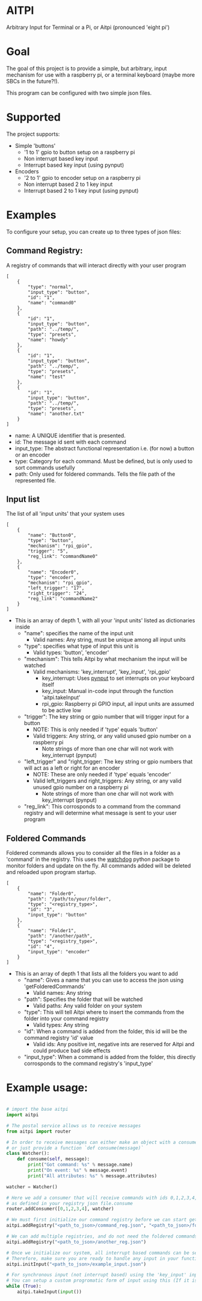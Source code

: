 # AITPI
Arbitrary Input for Terminal or a Pi, or Aitpi (pronounced 'eight pi')

# Goal
The goal of this project is to provide a simple, but arbitrary, input
mechanism for use with a raspberry pi, or a terminal keyboard (maybe more SBCs in the future?!).

This program can be configured with two simple json files.

# Supported
The project supports:
- Simple 'buttons'
    - '1 to 1' gpio to button setup on a raspberry pi
    - Non interrupt based key input
    - Interrupt based key input (using pynput)
- Encoders
    - '2 to 1' gpio to encoder setup on a raspberry pi
    - Non interrupt based 2 to 1 key input
    - Interrupt based 2 to 1 key input (using pynput)

# Examples
To configure your setup, you can create up to three types of json files:

## Command Registry:
A registry of commands that will interact directly with your user program
```
[
    {
        "type": "normal",
        "input_type": "button",
        "id": "1",
        "name": "command0"
    },
    {
        "id": "1",
        "input_type": "button",
        "path": "../temp/",
        "type": "presets",
        "name": "howdy"
    },
    {
        "id": "1",
        "input_type": "button",
        "path": "../temp/",
        "type": "presets",
        "name": "test"
    },
    {
        "id": "1",
        "input_type": "button",
        "path": "../temp/",
        "type": "presets",
        "name": "another.txt"
    }
]
```
- name: A UNIQUE identifier that is presented.
- id: The message id sent with each command
- input_type: The abstract functional representation i.e. (for now) a button or an encoder
- type: Category for each command. Must be defined, but is only used to sort commands usefully
- path: Only used for foldered commands. Tells the file path of the represented file.

## Input list
The list of all 'input units' that your system uses
```
[
    {
        "name": "Button0",
        "type": "button",
        "mechanism": "rpi_gpio",
        "trigger": "5",
        "reg_link": "commandName0"
    },
    {
        "name": "Encoder0",
        "type": "encoder",
        "mechanism": "rpi_gpio",
        "left_trigger": "17",
        "right_trigger": "24",
        "reg_link": "commandName2"
    }
]
```
- This is an array of depth 1, with all your 'input units' listed as dictionaries inside
    - "name": specifies the name of the input unit
        - Valid names: Any string, must be unique among all input units
    - "type": specifies what type of input this unit is
        - Valid types: 'button', 'encoder'
    - "mechanism": This tells Aitpi by what mechanism the input will be watched
        - Valid mechanisms: 'key_interrupt', 'key_input', 'rpi_gpio'
            - key_interrupt: Uses [pynput](https://pypi.org/project/pynput/) to set interrupts on your keyboard itself
            - key_input: Manual in-code input through the function 'aitpi.takeInput'
            - rpi_gpio: Raspberry pi GPIO input, all input units are assumed to be active low
    - "trigger": The key string or gpio number that will trigger input for a button
        - NOTE: This is only needed if 'type' equals 'button'
        - Valid triggers: Any string, or any valid unused gpio number on a raspberry pi
            - Note strings of more than one char will not work with key_interrupt (pynput)
    - "left_trigger" and "right_trigger: The key string or gpio numbers that will act as a left or right for an encoder
        - NOTE: These are only needed if 'type' equals 'encoder'
        - Valid left_triggers and right_triggers: Any string, or any valid unused gpio number on a raspberry pi
            - Note strings of more than one char will not work with key_interrupt (pynput)
    - "reg_link": This corrosponds to a command from the command registry and will determine what message is sent to your user program

## Foldered Commands
Foldered commands allows you to consider all the files in a folder as a 'command' in the registry.
This uses the [watchdog](https://pythonhosted.org/watchdog/) python package to monitor folders and update on the fly.
All commands added will be deleted and reloaded upon program startup.
```
[
    {
        "name": "Folder0",
        "path": "/path/to/your/folder",
        "type": "<registry_type>",
        "id": "3",
        "input_type": "button"
    },
    {
        "name": "Folder1",
        "path": "/another/path",
        "type": "<registry_type>",
        "id": "4",
        "input_type": "encoder"
    }
]
```
- This is an array of depth 1 that lists all the folders you want to add
    - "name": Gives a name that you can use to access the json using 'getFolderedCommands'
        - Valid names: Any string
    - "path": Specifies the folder that will be watched
        - Valid paths: Any valid folder on your system
    - "type": This will tell Aitpi where to insert the commands from the folder into your command registry
        - Valid types: Any string
    - "id": When a command is added from the folder, this id will be the command registry 'id' value
        - Valid ids: Any positive int, negative ints are reserved for Aitpi and could produce bad side effects
    - "input_type": When a command is added from the folder, this directly corrosponds to the command registry's 'input_type'


# Example usage:
```python

# import the base aitpi
import aitpi

# The postal service allows us to receive messages
from aitpi import router

# In order to receive messages can either make an object with a consume(message) function
# or just provide a function `def consume(message)`
class Watcher():
    def consume(self, message):
        print("Got command: %s" % message.name)
        print("On event: %s" % message.event)
        print("All attributes: %s" % message.attributes)

watcher = Watcher()

# Here we add a consumer that will receive commands with ids 0,1,2,3,4, these ids are the sameconsume
# as defined in your registry json file.consume
router.addConsumer([0,1,2,3,4], watcher)

# We must first initialize our command registry before we can start getting input
aitpi.addRegistry("<path_to_json>/command_reg.json", "<path_to_json>/foldered_commands.json")

# We can add multiple registries, and do not need the foldered commands
aitpi.addRegistry("<path_to_json>/another_reg.json")

# Once we initialize our system, all interrupt based commands can be sent imediately.
# Therefore, make sure you are ready to handle any input in your functions before calling this.
aitpi.initInput("<path_to_json>/example_input.json")

# For synchronous input (not interrupt based) using the 'key_input' input mechanism is desireable
# You can setup a custom progromatic form of input using this (If it is good enough, add it to AITPI!)
while (True):
    aitpi.takeInput(input())
```